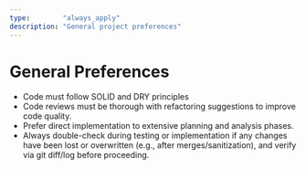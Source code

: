 ```yaml
---
type:        "always_apply"
description: "General project preferences"
---
```


# General Preferences

- Code must follow SOLID and DRY principles
- Code reviews must be thorough with refactoring suggestions to improve code quality.
- Prefer direct implementation to extensive planning and analysis phases.
- Always double-check during testing or implementation if any changes have been lost or overwritten (e.g., after merges/sanitization), and verify via git
  diff/log before proceeding.

